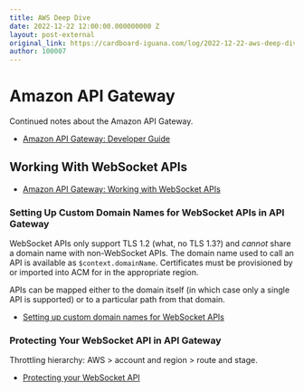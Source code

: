 ```yaml
---
title: AWS Deep Dive
date: 2022-12-22 12:00:00.000000000 Z
layout: post-external
original_link: https://cardboard-iguana.com/log/2022-12-22-aws-deep-dive.html
author: 100007
---
```


# Amazon API Gateway

Continued notes about the Amazon API Gateway.

- [Amazon API Gateway: Developer Guide](https://docs.aws.amazon.com/apigateway/latest/developerguide/welcome.html)

## Working With WebSocket APIs

- [Amazon API Gateway: Working with WebSocket APIs](https://docs.aws.amazon.com/apigateway/latest/developerguide/apigateway-websocket-api.html)

### Setting Up Custom Domain Names for WebSocket APIs in API Gateway

WebSocket APIs only support TLS 1.2 (what, no TLS 1.3?) and _cannot_ share a domain name with non-WebSocket APIs. The domain name used to call an API is available as `$context.domainName`. Certificates must be provisioned by or imported into ACM for in the appropriate region.

APIs can be mapped either to the domain itself (in which case only a single API is supported) or to a particular path from that domain.

- [Setting up custom domain names for WebSocket APIs](https://docs.aws.amazon.com/apigateway/latest/developerguide/websocket-api-custom-domain-names.html)

### Protecting Your WebSocket API in API Gateway

Throttling hierarchy: AWS \> account and region \> route and stage.

- [Protecting your WebSocket API](https://docs.aws.amazon.com/apigateway/latest/developerguide/websocket-api-protect.html)
